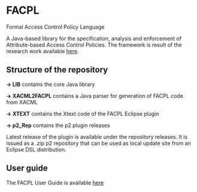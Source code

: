 # FACPL
Formal Access Control Policy Language

A Java-based library for the specification, analysis and enforcement of Attribute-based Access Control Policies. The framework is result of the research work available [here](https://eprints.soton.ac.uk/415111/).

## Structure of the repository

**-> LIB** contains the core Java library

**-> XACML2FACPL** contains a Java parser for generation of FACPL code from XACML

**-> XTEXT** contains the Xtext code of the FACPL Eclipse plugin

**-> p2_Rep** contains the p2 plugin releases 

Latest release of the plugin is available under the repository releases. It is issued as a .zip p2 repository that can be used as local update site from an Eclipse DSL distribution. 

## User guide

The FACPL User Guide is available [here](https://facpl.readthedocs.io/en/latest/)
